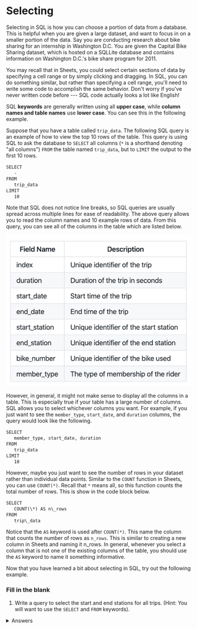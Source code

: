 <!-- Copyright (C)  Google, Runestone Interactive LLC
  This work is licensed under the Creative Commons Attribution-ShareAlike 4.0
  International License. To view a copy of this license, visit
  http://creativecommons.org/licenses/by-sa/4.0/. -->

Selecting
=========

Selecting in SQL is how you can choose a portion of data from a
database. This is helpful when you are given a large dataset, and want
to focus in on a smaller portion of the data. Say you are conducting
research about bike sharing for an internship in Washington D.C. You are
given the Capital Bike Sharing dataset, which is hosted on a SQLLite
database and contains information on Washington D.C.'s bike share
program for 2011.

You may recall that in Sheets, you could select certain sections of data
by specifying a cell range or by simply clicking and dragging. In SQL,
you can do something similar, but rather than specifying a cell range,
you\'ll need to write some code to accomplish the same behavior. Don\'t
worry if you\'ve never written code before --- SQL code actually looks a
lot like English!

SQL **keywords** are generally written using all **upper case**, while
**column names and table names** use **lower case**. You can see this in
the following example.

Suppose that you have a table called `trip_data`. The following SQL
query is an example of how to view the top 10 rows of the table. This
query is using SQL to ask the database to `SELECT` all columns (`*` is a
shorthand denoting "all columns") `FROM` the table named `trip_data`,
but to `LIMIT` the output to the first 10 rows.

``` {sql}
SELECT
   -
FROM
   trip_data
LIMIT
   10
```

Note that SQL does not notice line breaks, so SQL queries are usually
spread across multiple lines for ease of readability. The above query
allows you to read the column names and 10 example rows of data. From
this query, you can see all of the columns in the table which are listed
below.

![Columns and descriptions from the bike share dataset.](figures/bike_dataset_columns.png)

However, in general, it might not make sense to display all the columns
in a table. This is especially true if your table has a large number of
columns. SQL allows you to select whichever columns you want. For
example, if you just want to see the `member_type`, `start_date`, and
`duration` columns, the query would look like the following.

``` {sql}
SELECT
   member_type, start_date, duration
FROM
   trip_data
LIMIT
   10
```

However, maybe you just want to see the number of rows in your dataset
rather than individual data points. Similar to the `COUNT` function in
Sheets, you can use `COUNT(*)`. Recall that `*` means all, so this
function counts the total number of rows. This is show in the code block
below.

``` {sql}
SELECT
   COUNT(\*) AS n\_rows
FROM
   trip\_data
```

Notice that the `AS` keyword is used after `COUNT(*)`. This name the
column that counts the number of rows as `n_rows`. This is similar to
creating a new column in Sheets and naming it n_rows. In general,
whenever you select a column that is not one of the existing columns of
the table, you should use the `AS` keyword to name it something
informative.

Now that you have learned a bit about selecting in SQL, try out the
following example.

### Fill in the blank 

1. Write a query to select the start and end stations for all trips. (Hint:
You will want to use the `SELECT` and `FROM` keywords).

<details>
<summary>Answers</summary>
<br>

1. 31104, 31200, 31230, 31620, 31224, 31221

</details>
